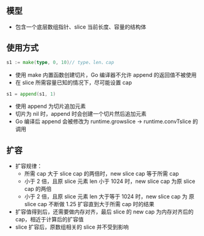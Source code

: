 ## 模型
- 包含一个底层数组指针、slice 当前长度、容量的结构体

## 使用方式
```go
s1 := make(type, 0, 10)// type、len、cap
```
- 使用 make 内置函数创建切片，Go 编译器不允许 append 的返回值不被使用
- 在 slice 所需容量已知的情况下，尽可能设置 cap

```go
s1 = append(s1, 1)
```
- 使用 append 为切片追加元素
- 切片为 nil 时，append 时会创建一个切片然后追加元素
- Go 编译后 append 会被修改为 runtime.growslice -> runtime.convTslice 的调用

## 扩容
- 扩容规律：
    - 所需 cap 大于 slice cap 的两倍时，new slice cap 等于所需 cap
    - 小于 2 倍，且原 slice 元素 len 小于 1024 时，new slice cap 为原 slice cap 的两倍
    - 小于 2 倍，且原 slice 元素 len 大于等于 1024 时，new slice cap 为 原 slice cap 不断做 1.25 扩容直到大于所需 cap 时的结果
- 扩容值得到后，还需要做内存对齐，最后 slice 的 new cap 为内存对齐后的 cap，相近于计算后的扩容值
- slice 扩容后，原数组相关的 slice 并不受到影响